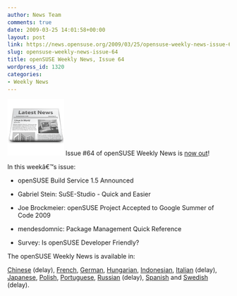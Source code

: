 ```yaml
---
author: News Team
comments: true
date: 2009-03-25 14:01:58+00:00
layout: post
link: https://news.opensuse.org/2009/03/25/opensuse-weekly-news-issue-64/
slug: opensuse-weekly-news-issue-64
title: openSUSE Weekly News, Issue 64
wordpress_id: 1320
categories:
- Weekly News
---
```


![news](/wp-content/uploads/2007/11/knewsticker.png) Issue #64 of openSUSE Weekly News is [now out](http://en.opensuse.org/OpenSUSE_Weekly_News/64)!  
  

In this weekâ€™s issue:


  *  openSUSE Build Service 1.5 Announced 

  *  Gabriel Stein: SuSE-Studio - Quick and Easier 

  *  Joe Brockmeier: openSUSE Project Accepted to Google Summer of Code 2009 

  *  mendesdomnic: Package Management Quick Reference 

  *  Survey: Is openSUSE Developer Friendly? 




The openSUSE Weekly News is available in: 

[Chinese](http://en.opensuse.org/OpenSUSE_Weekly_News/64/chinese) (delay),
[French](http://fr.opensuse.org/Lettre_d'information_openSUSE/64),
[German](http://de.opensuse.org/OpenSUSE-Wochenschau/64),
[Hungarian](http://hu.opensuse.org/OpenSUSE_Heti_H%C3%ADrmond%C3%B3/64), 
[Indonesian](http://en.opensuse.org/OpenSUSE_Weekly_News/64/indonesian),
[Italian](http://it.opensuse.org/OpenSUSE_Newsletter_Settimanale/64) (delay),
[Japanese](http://ja.opensuse.org/OpenSUSE_Weekly_News/64),
[Polish](http://pl.opensuse.org/Tygodnik_openSUSE/64), 
[Portuguese](http://pt.opensuse.org/Not%C3%ADcias_da_semana_no_openSUSE/64),
[Russian](http://ru.opensuse.org/%D0%95%D0%B6%D0%B5%D0%BD%D0%B5%D0%B4%D0%B5%D0%BB%D1%8C%D0%BD%D1%8B%D0%B5_%D0%BD%D0%BE%D0%B2%D0%BE%D1%81%D1%82%D0%B8_openSUSE/64) (delay),
[Spanish](http://es.opensuse.org/OpenSUSE_Noticias_Semanales/64) and
[Swedish](http://en.opensuse.org/OpenSUSE_Weekly_News/64/swedish)  (delay).
